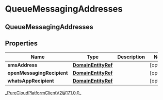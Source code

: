 # QueueMessagingAddresses

## QueueMessagingAddresses

## Properties

|Name | Type | Description | Notes|
|------------ | ------------- | ------------- | -------------|
| **smsAddress** | [**DomainEntityRef**](DomainEntityRef) |  | [optional] |
| **openMessagingRecipient** | [**DomainEntityRef**](DomainEntityRef) |  | [optional] |
| **whatsAppRecipient** | [**DomainEntityRef**](DomainEntityRef) |  | [optional] |



_PureCloudPlatformClientV2@171.0.0_
